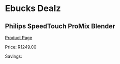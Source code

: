 
# Ebucks Dealz
## Philips SpeedTouch ProMix Blender
[Product Page](https://www.ebucks.com/web/shop/productSelected.do?prodId=996859034&catId=704987863)

Price: R1249.00

Savings: 


	